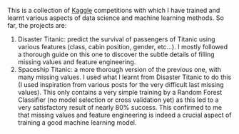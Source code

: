 This is a collection of [Kaggle](https://kaggle.com) competitions with which I have trained and learnt various aspects of data science and machine learning methods. So far, the projects are:

1. Disaster Titanic: predict the survival of passengers of Titanic using various features (class, cabin position, gender, etc...). I mostly followed a thorough guide on this one to discover the subtle details of filling missing values and feature engineering.
2. Spaceship Titanic: a more thorough version of the previous one, with many missing values. I used what I learnt from Disaster Titanic to do this (I used inspiration from various posts for the very difficult last missing values). This only contains a very simple training by a Random Forest Classifier (no model selection or cross validation yet) as this led to a very satisfactory result of nearly 80% success. This confirmed to me that missing values and feature engineering is indeed a crucial aspect of training a good machine learning model.